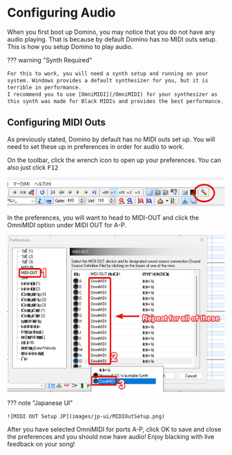 # Configuring Audio

When you first boot up Domino, you may notice that you do not have any audio playing. That is because by default Domino has no MIDI outs setup. This is how you setup Domino to play audio.

??? warning "Synth Required"

    For this to work, you will need a synth setup and running on your system. Windows provides a default synthesizer for you, but it is terrible in performance.
    I recommend you to use [OmniMIDI](/OmniMIDI) for your synthesizer as this synth was made for Black MIDIs and provides the best performance.

## Configuring MIDI Outs

As previously stated, Domino by default has no MIDI outs set up. You will need to set these up in preferences in order for audio to work.

On the toolbar, click the wrench icon to open up your preferences. You can also just click <kbd>F12</kbd>

![Preferences Location](images/PreferencesLocation.png)

In the preferences, you will want to head to MIDI-OUT and click the OmniMIDI option under MIDI OUT for A-P.

![MIDI OUT Setup EN](images/en-ui/MIDIOutSetup.png)

??? note "Japanese UI"

    ![MIDI OUT Setup JP](images/jp-ui/MIDIOutSetup.png)

After you have selected OmniMIDI for ports A-P, click OK to save and close the preferences and you should now have audio! Enjoy blacking with live feedback on your song!

